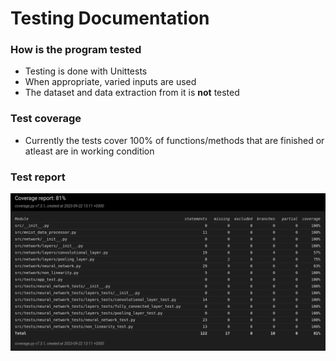 # Testing Documentation

### How is the program tested
- Testing is done with Unittests
- When appropriate, varied inputs are used
- The dataset and data extraction from it is __not__ tested

### Test coverage
- Currently the tests cover 100% of functions/methods that are finished or atleast are in working condition

### Test report
![coverage report](coverage_report.png)
